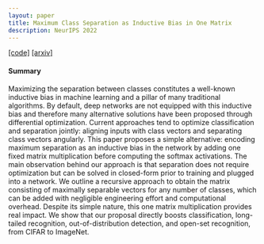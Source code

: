 ```yaml
---
layout: paper
title: Maximum Class Separation as Inductive Bias in One Matrix
description: NeurIPS 2022
---
```



[[code]](https://github.com/tkasarla/max-separation-as-inductive-bias) [[arxiv]](https://arxiv.org/abs/2206.08704)


#### Summary

Maximizing the separation between classes constitutes a well-known inductive bias in machine learning and a pillar of many traditional algorithms. By default, deep networks are not equipped with this inductive bias and therefore many alternative solutions have been proposed through differential optimization. Current approaches tend to optimize classification and separation jointly: aligning inputs with class vectors and separating class vectors angularly. This paper proposes a simple alternative: encoding maximum separation as an inductive bias in the network by adding one fixed matrix multiplication before computing the softmax activations. The main observation behind our approach is that separation does not require optimization but can be solved in closed-form prior to training and plugged into a network. We outline a recursive approach to obtain the matrix consisting of maximally separable vectors for any number of classes, which can be added with negligible engineering effort and computational overhead. Despite its simple nature, this one matrix multiplication provides real impact. We show that our proposal directly boosts classification, long-tailed recognition, out-of-distribution detection, and open-set recognition, from CIFAR to ImageNet.

<!-- TODO
add GIFs
add single line of code
add citation -->
